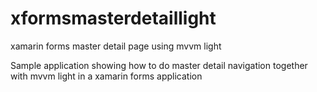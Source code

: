 # xformsmasterdetaillight
xamarin forms master detail page using mvvm light


Sample application showing how to do master detail navigation together with mvvm light in a xamarin forms application
